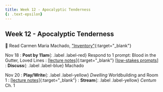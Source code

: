 ```yaml
---
title: Week 12 - Apocalyptic Tenderness
{: .text-epsilon}
---
```


## Week 12 - Apocalyptic Tenderness

📖 Read Carmen Maria Machado, ["Inventory"](/assets/pdfs/machado_inventory.pdf){:target="_blank"}   


Nov 18
: **Post by 11am**{: .label .label-red} Respond to 1 prompt: Blood in the Gutter, Loved Lines
  : [[lecture notes]](#){:target="_blank"}  [[low-stakes prompts](/prompts.md)]
: **Discuss**{: .label .label-blue} Machado


Nov 20
: **Play/Write**{: .label .label-yellow} *Dwelling* Worldbuilding and Room 1
  : [[lecture notes]](#){:target="_blank"}
: **Stream**{: .label .label-yellow} *Centum* Ch. 1